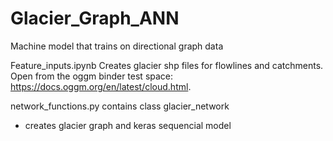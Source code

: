 # Glacier_Graph_ANN
Machine model that trains on directional graph data

Feature_inputs.ipynb
  Creates glacier shp files for flowlines and catchments. 
  Open from the oggm binder test space: https://docs.oggm.org/en/latest/cloud.html. 
  
network_functions.py
  contains class glacier_network
  - creates glacier graph and keras sequencial model

